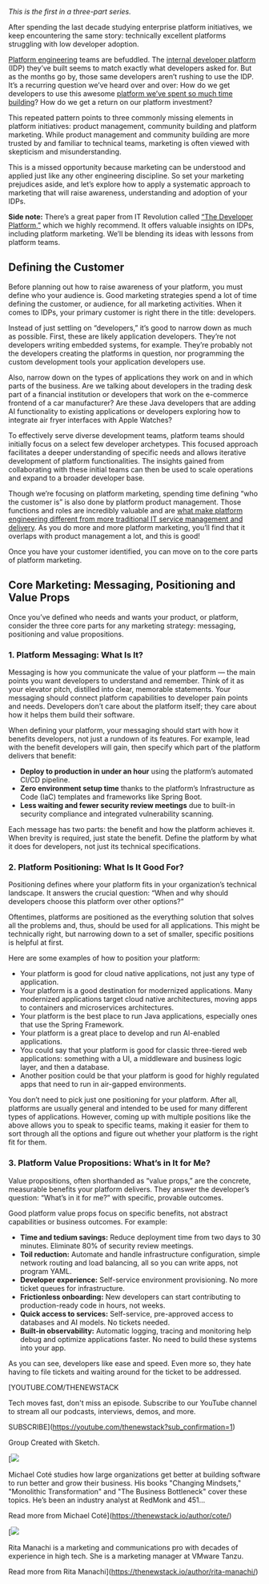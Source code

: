 *This is the first in a three-part series.*

After spending the last decade studying enterprise platform initiatives, we keep encountering the same story: technically excellent platforms struggling with low developer adoption.

[Platform engineering](https://thenewstack.io/platform-engineering/) teams are befuddled. The [internal developer platform](https://thenewstack.io/7-core-elements-of-an-internal-developer-platform/ "internal developer platform") (IDP) they’ve built seems to match exactly what developers asked for. But as the months go by, those same developers aren’t rushing to use the IDP. It’s a recurring question we’ve heard over and over: How do we get developers to use this awesome [platform we’ve spent so much time building](https://thenewstack.io/at-run-time-driving-outcomes-with-a-platform-engineering-team/)? How do we get a return on our platform investment?

This repeated pattern points to three commonly missing elements in platform initiatives: product management, community building and platform marketing. While product management and community building are more trusted by and familiar to technical teams, marketing is often viewed with skepticism and misunderstanding.

This is a missed opportunity because marketing can be understood and applied just like any other engineering discipline. So set your marketing prejudices aside, and let’s explore how to apply a systematic approach to marketing that will raise awareness, understanding and adoption of your IDPs.

**Side note:** There’s a great paper from IT Revolution called [“The Developer Platform,”](https://itrevolution.com/product/the-developer-platform-run-your-platform-like-a-business-within-a-business/) which we highly recommend. It offers valuable insights on IDPs, including platform marketing. We’ll be blending its ideas with lessons from platform teams.

## Defining the Customer

Before planning out how to raise awareness of your platform, you must define who your audience is. Good marketing strategies spend a lot of time defining the customer, or audience, for all marketing activities. When it comes to IDPs, your primary customer is right there in the title: developers.

Instead of just settling on “developers,” it’s good to narrow down as much as possible. First, these are likely application developers. They’re not developers writing embedded systems, for example. They’re probably not the developers creating the platforms in question, nor programming the custom development tools your application developers use.

Also, narrow down on the types of applications they work on and in which parts of the business. Are we talking about developers in the trading desk part of a financial institution or developers that work on the e-commerce frontend of a car manufacturer? Are these Java developers that are adding AI functionality to existing applications or developers exploring how to integrate air fryer interfaces with Apple Watches?

To effectively serve diverse development teams, platform teams should initially focus on a select few developer archetypes. This focused approach facilitates a deeper understanding of specific needs and allows iterative development of platform functionalities. The insights gained from collaborating with these initial teams can then be used to scale operations and expand to a broader developer base.

Though we’re focusing on platform marketing, spending time defining “who the customer is” is also done by platform product management. Those functions and roles are incredibly valuable and are [what make platform engineering different from more traditional IT service management and delivery](https://thenewstack.io/platform-engineers-developers-are-your-customers/). As you do more and more platform marketing, you’ll find that it overlaps with product management a lot, and this is good!

Once you have your customer identified, you can move on to the core parts of platform marketing.

## Core Marketing: Messaging, Positioning and Value Props

Once you’ve defined who needs and wants your product, or platform, consider the three core parts for any marketing strategy: messaging, positioning and value propositions.

### 1. Platform Messaging: What Is It?

Messaging is how you communicate the value of your platform — the main points you want developers to understand and remember. Think of it as your elevator pitch, distilled into clear, memorable statements. Your messaging should connect platform capabilities to developer pain points and needs. Developers don’t care about the platform itself; they care about how it helps them build their software.

When defining your platform, your messaging should start with how it benefits developers, not just a rundown of its features. For example, lead with the benefit developers will gain, then specify which part of the platform delivers that benefit:

* **Deploy to production in under an hour** using the platform’s automated CI/CD pipeline.
* **Zero environment setup time** thanks to the platform’s Infrastructure as Code (IaC) templates and frameworks like Spring Boot.
* **Less waiting and fewer security review meetings** due to built-in security compliance and integrated vulnerability scanning.

Each message has two parts: the benefit and how the platform achieves it. When brevity is required, just state the benefit. Define the platform by what it does for developers, not just its technical specifications.

### 2. Platform Positioning: What Is It Good For?

Positioning defines where your platform fits in your organization’s technical landscape. It answers the crucial question: “When and why should developers choose this platform over other options?”

Oftentimes, platforms are positioned as the everything solution that solves all the problems and, thus, should be used for all applications. This might be technically right, but narrowing down to a set of smaller, specific positions is helpful at first.

Here are some examples of how to position your platform:

* Your platform is good for cloud native applications, not just any type of application.
* Your platform is a good destination for modernized applications. Many modernized applications target cloud native architectures, moving apps to containers and microservices architectures.
* Your platform is the best place to run Java applications, especially ones that use the Spring Framework.
* Your platform is a great place to develop and run AI-enabled applications.
* You could say that your platform is good for classic three-tiered web applications: something with a UI, a middleware and business logic layer, and then a database.
* Another position could be that your platform is good for highly regulated apps that need to run in air-gapped environments.

You don’t need to pick just one positioning for your platform. After all, platforms are usually general and intended to be used for many different types of applications. However, coming up with multiple positions like the above allows you to speak to specific teams, making it easier for them to sort through all the options and figure out whether your platform is the right fit for them.

### 3. Platform Value Propositions: What’s in It for Me?

Value propositions, often shorthanded as “value props,” are the concrete, measurable benefits your platform delivers. They answer the developer’s question: “What’s in it for me?” with specific, provable outcomes.

Good platform value props focus on specific benefits, not abstract capabilities or business outcomes. For example:

* **Time and tedium savings:** Reduce deployment time from two days to 30 minutes. Eliminate 80% of security review meetings.
* **Toil reduction:** Automate and handle infrastructure configuration, simple network routing and load balancing, all so you can write apps, not program YAML.
* **Developer experience:** Self-service environment provisioning. No more ticket queues for infrastructure.
* **Frictionless onboarding:** New developers can start contributing to production-ready code in hours, not weeks.
* **Quick access to services:** Self-service, pre-approved access to databases and AI models. No tickets needed.
* **Built-in observability:** Automatic logging, tracing and monitoring help debug and optimize applications faster. No need to build these systems into your app.

As you can see, developers like ease and speed. Even more so, they hate having to file tickets and waiting around for the ticket to be addressed.

[YOUTUBE.COM/THENEWSTACK

Tech moves fast, don't miss an episode. Subscribe to our YouTube
channel to stream all our podcasts, interviews, demos, and more.

SUBSCRIBE](https://youtube.com/thenewstack?sub_confirmation=1)

Group
Created with Sketch.

[![](https://cdn.thenewstack.io/media/2023/01/a4afb134-cropped-2f47e82b-michael-cote-e1674132550806.png)

Michael Coté studies how large organizations get better at building software to run better and grow their business. His books "Changing Mindsets," "Monolithic Transformation" and "The Business Bottleneck" cover these topics. He’s been an industry analyst at RedMonk and 451...

Read more from Michael Coté](https://thenewstack.io/author/cote/)

[![](https://cdn.thenewstack.io/media/2023/01/1815de83-cropped-60bb08d8-rita-manachi-e1672939182784.jpg)

Rita Manachi is a marketing and communications pro with decades of experience in high tech. She is a marketing manager at VMware Tanzu.

Read more from Rita Manachi](https://thenewstack.io/author/rita-manachi/)